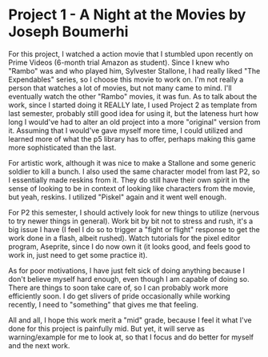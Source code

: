 # Project 1 - A Night at the Movies by Joseph Boumerhi

For this project, I watched a action movie that I stumbled upon recently on
Prime Videos (6-month trial Amazon as student). Since I knew who "Rambo" was and
who played him, Sylvester Stallone, I had really liked "The Expendables" series,
so I choose this movie to work on. I'm not really a person that watches a lot of
movies, but not many came to mind. I'll eventually watch the other "Rambo"
movies, it was fun. As to talk about the work, since I started doing it REALLY
late, I used Project 2 as template from last semester, probably still good idea
for using it, but the lateness hurt how long I would've had to alter an old
project into a more "original" version from it. Assuming that I would've gave
myself more time, I could utilized and learned more of what the p5 library has
to offer, perhaps making this game more sophisticated than the last.

For artistic work, although it was nice to make a Stallone and some generic
soldier to kill a bunch. I also used the same character model from last P2, so
I essentially made reskins from it. They do still have their own spirit in the
sense of looking to be in context of looking like characters from the movie, but
yeah, reskins. I utilized "Piskel" again and it went well enough.

For P2 this semester, I should actively look for new things to utilize (nervous
to try newer things in general). Work bit by bit not to stress and rush, it's a
big issue I have (I feel I do so to trigger a "fight or flight" response to get
the work done in a flash, albeit rushed). Watch tutorials for the pixel editor
program, Aseprite, since I do now own it (it looks good, and feels good to work
in, just need to get some practice it).

As for poor motivations, I have just felt sick of doing anything because I don't
believe myself hard enough, even though I am capable of doing so. There are
things to soon take care of, so I can probably work more efficiently soon. I do
get slivers of pride occasionally while working recently, I need to "something"
that gives me that feeling.

All and all, I hope this work merit a "mid" grade, because I feel it what I've
done for this project is painfully mid. But yet, it will serve as
warning/example for me to look at, so that I focus and do better for myself and
the next work.
